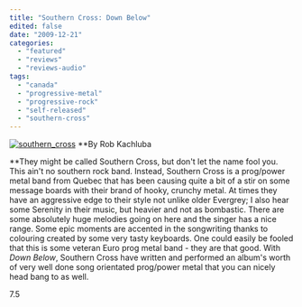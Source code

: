 ```yaml
---
title: "Southern Cross: Down Below"
edited: false
date: "2009-12-21"
categories:
  - "featured"
  - "reviews"
  - "reviews-audio"
tags:
  - "canada"
  - "progressive-metal"
  - "progressive-rock"
  - "self-released"
  - "southern-cross"
---
```


[![southern_cross](http://www.hellbound.ca/wp-content/uploads/2009/12/southern_cross.jpg "southern_cross")](http://www.hellbound.ca/wp-content/uploads/2009/12/southern_cross.jpg) **By Rob Kachluba

**They might be called Southern Cross, but don't let the name fool you. This ain't no southern rock band. Instead, Southern Cross is a prog/power metal band from Quebec that has been causing quite a bit of a stir on some message boards with their brand of hooky, crunchy metal. At times they have an aggressive edge to their style not unlike older Evergrey; I also hear some Serenity in their music, but heavier and not as bombastic. There are some absolutely huge melodies going on here and the singer has a nice range. Some epic moments are accented in the songwriting thanks to colouring created by some very tasty keyboards. One could easily be fooled that this is some veteran Euro prog metal band - they are that good. With _Down Below_, Southern Cross have written and performed an album's worth of very well done song orientated prog/power metal that you can nicely head bang to as well.

7.5
